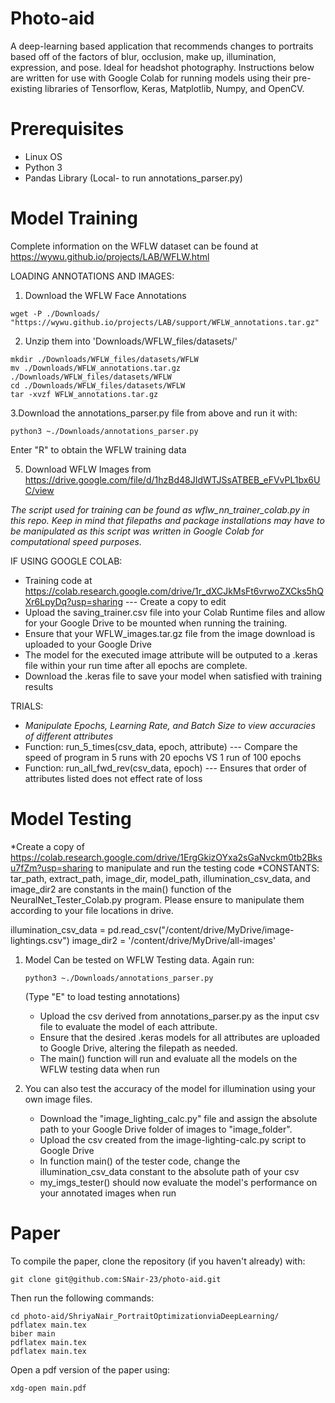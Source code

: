 # Photo-aid
A deep-learning based application that recommends changes to portraits based off of the factors of blur, occlusion, make up, illumination, expression, and pose. Ideal for headshot photography. Instructions below are written for use with Google Colab for running models using their pre-existing libraries of Tensorflow, Keras, Matplotlib, Numpy, and OpenCV.

# Prerequisites
- Linux OS
- Python 3
- Pandas Library (Local- to run annotations_parser.py)

# Model Training
Complete information on the WFLW dataset can be found at https://wywu.github.io/projects/LAB/WFLW.html 


LOADING ANNOTATIONS AND IMAGES:
1. Download the WFLW Face Annotations
~~~
wget -P ./Downloads/ "https://wywu.github.io/projects/LAB/support/WFLW_annotations.tar.gz"
~~~
2. Unzip them into 'Downloads/WFLW_files/datasets/'
~~~
mkdir ./Downloads/WFLW_files/datasets/WFLW
mv ./Downloads/WFLW_annotations.tar.gz ./Downloads/WFLW_files/datasets/WFLW
cd ./Downloads/WFLW_files/datasets/WFLW
tar -xvzf WFLW_annotations.tar.gz
~~~
3.Download the annotations_parser.py file from above and run it with:
~~~
python3 ~./Downloads/annotations_parser.py
~~~
Enter "R" to obtain the WFLW training data

5. Download WFLW Images from https://drive.google.com/file/d/1hzBd48JIdWTJSsATBEB_eFVvPL1bx6UC/view

*The script used for training can be found as wflw_nn_trainer_colab.py in this repo. Keep in mind that filepaths and package installations may have to be manipulated as this script was written in Google Colab for computational speed purposes.*

IF USING GOOGLE COLAB:
- Training code at https://colab.research.google.com/drive/1r_dXCJkMsFt6vrwoZXCks5hQXr6LpyDq?usp=sharing --- Create a copy to edit
- Upload the saving_trainer.csv file into your Colab Runtime files and allow for your Google Drive to be mounted when running the training.
- Ensure that your WFLW_images.tar.gz file from the image download is uploaded to your Google Drive
- The model for the executed image attribute will be outputed to a .keras file within your run time after all epochs are complete.
- Download the .keras file to save your model when satisfied with training results

TRIALS:
- *Manipulate Epochs, Learning Rate, and Batch Size to view accuracies of different attributes*
- Function: run_5_times(csv_data, epoch, attribute) --- Compare the speed of program in 5 runs with 20 epochs VS 1 run of 100 epochs
- Function: run_all_fwd_rev(csv_data, epoch) --- Ensures that order of attributes listed does not effect rate of loss

# Model Testing
*Create a copy of https://colab.research.google.com/drive/1ErgGkizOYxa2sGaNvckm0tb2Bksu7fZm?usp=sharing to manipulate and run the testing code
*CONSTANTS: tar_path, extract_path, image_dir, model_path, illumination_csv_data, and image_dir2 are constants in the main() function of the NeuralNet_Tester_Colab.py program. Please ensure to manipulate them according to your file locations in drive. 

  illumination_csv_data = pd.read_csv("/content/drive/MyDrive/image-lightings.csv")
  image_dir2 = '/content/drive/MyDrive/all-images'
  
1. Model Can be tested on WFLW Testing data. Again run:
   ~~~
   python3 ~./Downloads/annotations_parser.py
   ~~~
   (Type "E" to load testing annotations)
   - Upload the csv derived from annotations_parser.py as the input csv file to evaluate the model of each attribute.
   - Ensure that the desired .keras models for all attributes are uploaded to Google Drive, altering the filepath as needed.
   - The main() function will run and evaluate all the models on the WFLW testing data when run
   

2. You can also test the accuracy of the model for illumination using your own image files.
   - Download the "image_lighting_calc.py" file and assign the absolute path to your Google Drive folder of images to "image_folder".
   - Upload the csv created from the image-lighting-calc.py script to Google Drive
   - In function main() of the tester code, change the illumination_csv_data constant to the absolute path of your csv
   - my_imgs_tester() should now evaluate the model's performance on your annotated images when run

# Paper
To compile the paper, clone the repository (if you haven't already) with:
~~~
git clone git@github.com:SNair-23/photo-aid.git
~~~
Then run the following commands:
~~~
cd photo-aid/ShriyaNair_PortraitOptimizationviaDeepLearning/
pdflatex main.tex
biber main
pdflatex main.tex
pdflatex main.tex
~~~
Open a pdf version of the paper using:
~~~
xdg-open main.pdf
~~~








#
